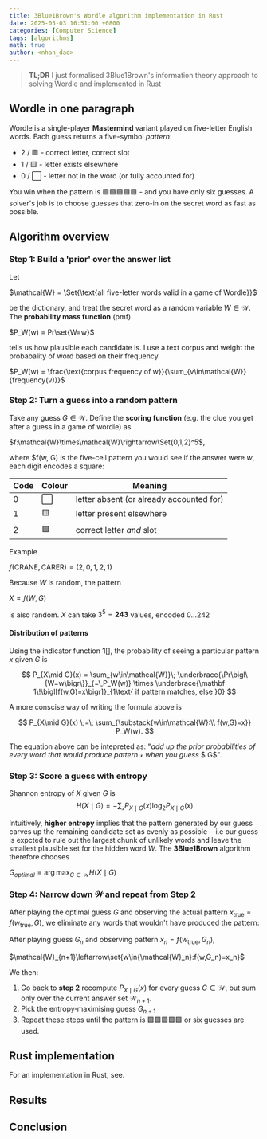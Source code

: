 ```yaml
---
title: 3Blue1Brown's Wordle algorithm implementation in Rust
date: 2025-05-03 16:51:00 +0800
categories: [Computer Science]
tags: [algorithms]     
math: true
author: <nhan_dao>
---
```


> **TL;DR** I just formalised 3Blue1Brown's information theory approach to solving Wordle and implemented in Rust

## Wordle in one paragraph

Wordle is a single-player **Mastermind** variant played on five-letter English words. Each guess returns a five-symbol *pattern*:
* 2 / 🟩 - correct letter, correct slot
* 1 / 🟨 - letter exists elsewhere
* 0 / ⬜ - letter not in the word (or fully accounted for)

You win when the pattern is 🟩🟩🟩🟩🟩 - and you have only six guesses. A solver's job is to choose guesses that zero-in on the secret word as fast as possible.

## Algorithm overview

### **Step 1: Build a 'prior' over the answer list**
Let 

$\mathcal{W} = \Set{\text{all five-letter words valid in a game of Wordle}\}$

be the dictionary, and treat the secret word as a random variable $W\in\mathcal{W}$. The **probability mass function** (pmf)

$P_W(w) = Pr\set{W=w}$

tells us how plausible each candidate is. I use a text corpus and weight the probabality of word based on their frequency.

$P_W(w) = \frac{\text{corpus frequency of w}}{\sum_{v\in\mathcal{W}}{frequency(v)}}$

### **Step 2: Turn a guess into a random pattern**

Take any guess $G\in\mathcal{W}$. Define the **scoring function** (e.g. the clue you get after a guess in a game of wordle) as

$f:\mathcal{W}\times\mathcal{W}\rightarrow\Set{0,1,2}^5$,

where $f(w, G) is the five-cell pattern you would see if the answer were $w$, each digit encodes a square:

| Code | Colour | Meaning                                  |
| ---- | ------ | ---------------------------------------- |
| 0    | ⬜      | letter absent (or already accounted for) |
| 1    | 🟨      | letter present elsewhere                 |
| 2    | 🟩      | correct letter *and* slot                |

Example

$f(\text{CRANE},\text{CARER}) = (2,0,1,2,1)$

Because $W$ is random, the pattern

$X = f(W,G)$

is also random. $X$ can take $3^5=\boldsymbol{243}$ values, encoded $0...242$

#### Distribution of patterns
Using the indicator function $\boldsymbol{1}[]$, the probability  of seeing a particular pattern $x$ given $G$ is 

$$
P_{X\mid G}(x)
= \sum_{w\in\mathcal{W}}\;
    \underbrace{\Pr\bigl\{W=w\bigr\}}_{=\,P_W(w)}
    \times
    \underbrace{\mathbf 1\!\bigl[f(w,G)=x\bigr]}_{1\text{ if pattern matches, else }0}
$$

A more conscise way of writing the formula above is

$$
P_{X\mid G}(x)
  \;=\;
  \sum_{\substack{w\in\mathcal{W}:\\ f(w,G)=x}}
        P_W(w).
$$

The equation above can be intepreted as: "*add up the prior probabilities of every word that would produce pattern* $\mathcal{x}$ *when you guess* $ G$".

### **Step 3: Score a guess with entropy**

Shannon entropy of $X$ given $G$ is 
$$
H(X\mid{G})=-\sum_{\mathcal{x}}{P_{X\mid G}(x)\log_2{P_{X\mid G}(x)}}
$$

Intuitively, **higher entropy** implies that the pattern generated by our guess carves up the remaining candidate set as evenly as possible --i.e our guess is expcted to rule out the largest chunk of unlikely words and leave the smallest plausible set for the hidden word $W$. The **3Blue1Brown** algorithm therefore chooses

$G_{optimal} = \arg\max_{G\in\mathcal{W}}{H(X\mid{G})}$

### **Step 4: Narrow down $\mathcal{W}$ and repeat from Step 2**

After playing the optimal guess $G$ and observing the actual pattern $x_{\text{true}} = f(w_{\text{true}},G)$, we eliminate any words that wouldn't have produced the pattern:

After playing guess $G_n$ and observing pattern $x_n=f(w_{\text{true}},G_n)$,

$\mathcal{W}_{n+1}\leftarrow\set{w\in{\mathcal{W}_n}:f(w,G_n)=x_n}$

We then:
1. Go back to **step 2** recompute $P_{X\mid G}(x)$ for every guess $G\in\mathcal{W}$, but sum only over the current answer set $\mathcal{W}_{n+1}$.
2. Pick the entropy‑maximising guess $G_{n+1}$ 
3. Repeat these steps until the pattern is 🟩🟩🟩🟩🟩 or six guesses are used.

## Rust implementation

For an implementation in Rust, see.

## Results

## Conclusion
